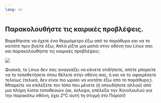 ```yaml
---
lang: el
---
```





<h2>Παρακολουθήστε τις καιρικές προβλέψεις.</h2>

Βαρεθήκατε να έχετε ένα θερμόμετρο έξω από το παράθυρο και να το 
κοιτάτε πριν βγείτε έξω; Απλά ρίξτε μια ματιά στην οθόνη του Linux σας
και παρακολουθήστε τις καιρικές προβλέψεις:

<img src="Images/weather.png" />

Φυσικά, το Linux δεν σας αναγκάζει να κάνετε οτιδήποτε, οπότε μπορείτε
να το τοποθετήσετε όπου θέλετε στην οθόνη σας, ή και να το αφαιρέσετε 
τελείως (τελικά, δεν είναι πιο ωραίο να κοιτάτε έξω από το παράθυρο;). 
Μπορείτε να επιλέξετε τον τόπο που μένετε (ή οπουδήποτε αλλού) από μια
πλήρη λίστα τοποθεσιών (οκ, έκλεψα, επέλεξα την Χονολουλού για την παρακάτω
οθόνη, έχει 2°C αυτή τη στιγμή στο Παρίσι!)




